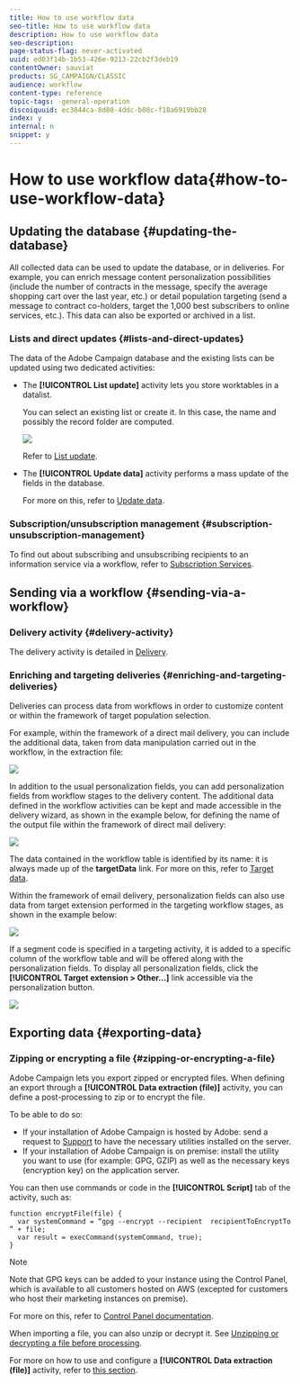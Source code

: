 ```yaml
---
title: How to use workflow data
seo-title: How to use workflow data
description: How to use workflow data
seo-description: 
page-status-flag: never-activated
uuid: ed03f14b-1b53-426e-9213-22cb2f3deb19
contentOwner: sauviat
products: SG_CAMPAIGN/CLASSIC
audience: workflow
content-type: reference
topic-tags: -general-operation
discoiquuid: ec3844ca-8d80-4ddc-b08c-f18a6919bb28
index: y
internal: n
snippet: y
---
```


# How to use workflow data{#how-to-use-workflow-data}

## Updating the database {#updating-the-database}

All collected data can be used to update the database, or in deliveries. For example, you can enrich message content personalization possibilities (include the number of contracts in the message, specify the average shopping cart over the last year, etc.) or detail population targeting (send a message to contract co-holders, target the 1,000 best subscribers to online services, etc.). This data can also be exported or archived in a list.

### Lists and direct updates {#lists-and-direct-updates}

The data of the Adobe Campaign database and the existing lists can be updated using two dedicated activities:

* The **[!UICONTROL List update]** activity lets you store worktables in a datalist.

  You can select an existing list or create it. In this case, the name and possibly the record folder are computed.

  ![](assets/s_user_create_list.png)

  Refer to [List update](../../workflow/using/list-update.md).

* The **[!UICONTROL Update data]** activity performs a mass update of the fields in the database.

  For more on this, refer to [Update data](../../workflow/using/update-data.md).

### Subscription/unsubscription management {#subscription-unsubscription-management}

To find out about subscribing and unsubscribing recipients to an information service via a workflow, refer to [Subscription Services](../../workflow/using/subscription-services.md).

## Sending via a workflow {#sending-via-a-workflow}

### Delivery activity {#delivery-activity}

The delivery activity is detailed in [Delivery](../../workflow/using/delivery.md).

### Enriching and targeting deliveries {#enriching-and-targeting-deliveries}

Deliveries can process data from workflows in order to customize content or within the framework of target population selection.

For example, within the framework of a direct mail delivery, you can include the additional data, taken from data manipulation carried out in the workflow, in the extraction file:

![](assets/s_advuser_add_data_postal_mail.png)

In addition to the usual personalization fields, you can add personalization fields from workflow stages to the delivery content. The additional data defined in the workflow activities can be kept and made accessible in the delivery wizard, as shown in the example below, for defining the name of the output file within the framework of direct mail delivery:

![](assets/s_advuser_using_additional_data.png)

The data contained in the workflow table is identified by its name: it is always made up of the **targetData** link. For more on this, refer to [Target data](../../workflow/using/executing-a-workflow.md#target-data).

Within the framework of email delivery, personalization fields can also use data from target extension performed in the targeting workflow stages, as shown in the example below: 

![](assets/s_advuser_add_data_email.png)

If a segment code is specified in a targeting activity, it is added to a specific column of the workflow table and will be offered along with the personalization fields. To display all personalization fields, click the **[!UICONTROL Target extension > Other...]** link accessible via the personalization button.

![](assets/s_advuser_segment_code_select.png)

## Exporting data {#exporting-data}

### Zipping or encrypting a file {#zipping-or-encrypting-a-file}

Adobe Campaign lets you export zipped or encrypted files. When defining an export through a **[!UICONTROL Data extraction (file)]** activity, you can define a post-processing to zip or to encrypt the file.

To be able to do so:

* If your installation of Adobe Campaign is hosted by Adobe: send a request to [Support](https://support.neolane.net) to have the necessary utilities installed on the server.
* If your installation of Adobe Campaign is on premise: install the utility you want to use (for example: GPG, GZIP) as well as the necessary keys (encryption key) on the application server.

You can then use commands or code in the **[!UICONTROL Script]** tab of the activity, such as:

```
function encryptFile(file) {  
  var systemCommand = “gpg --encrypt --recipient  recipientToEncryptTo ” + file;  
  var result = execCommand(systemCommand, true); 
}
```

>[!NOTE]
>
>Note that GPG keys can be added to your instance using the Control Panel, which is available to all customers hosted on AWS (excepted for customers who host their marketing instances on premise).
>
>For more on this, refer to [Control Panel documentation](https://docs.adobe.com/content/help/en/control-panel/using/control-panel-home.html).

When importing a file, you can also unzip or decrypt it. See [Unzipping or decrypting a file before processing](../../workflow/using/importing-data.md#unzipping-or-decrypting-a-file-before-processing).

For more on how to use and configure a **[!UICONTROL Data extraction (file)]** activity, refer to [this section](../../workflow/using/extraction--file-.md).

